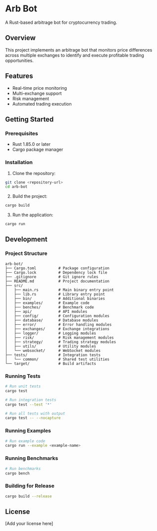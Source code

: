 # Arb Bot

A Rust-based arbitrage bot for cryptocurrency trading.

## Overview

This project implements an arbitrage bot that monitors price differences across multiple exchanges to identify and execute profitable trading opportunities.

## Features

- Real-time price monitoring
- Multi-exchange support
- Risk management
- Automated trading execution

## Getting Started

### Prerequisites

- Rust 1.85.0 or later
- Cargo package manager

### Installation

1. Clone the repository:

```bash
git clone <repository-url>
cd arb-bot
```

2. Build the project:

```bash
cargo build
```

3. Run the application:

```bash
cargo run
```

## Development

### Project Structure

```
arb-bot/
├── Cargo.toml          # Package configuration
├── Cargo.lock          # Dependency lock file
├── .gitignore          # Git ignore rules
├── README.md           # Project documentation
├── src/
│   ├── main.rs         # Main binary entry point
│   ├── lib.rs          # Library entry point
│   ├── bin/            # Additional binaries
│   ├── examples/       # Example code
│   ├── benches/        # Benchmark code
│   ├── api/            # API modules
│   ├── config/         # Configuration modules
│   ├── database/       # Database modules
│   ├── error/          # Error handling modules
│   ├── exchanges/      # Exchange integrations
│   ├── logger/         # Logging modules
│   ├── risk/           # Risk management modules
│   ├── strategy/       # Trading strategy modules
│   ├── utils/          # Utility modules
│   └── websocket/      # WebSocket modules
├── tests/              # Integration tests
│   └── common/         # Shared test utilities
└── target/             # Build artifacts
```

### Running Tests

```bash
# Run unit tests
cargo test

# Run integration tests
cargo test --test '*'

# Run all tests with output
cargo test -- --nocapture
```

### Running Examples

```bash
# Run example code
cargo run --example <example-name>
```

### Running Benchmarks

```bash
# Run benchmarks
cargo bench
```

### Building for Release

```bash
cargo build --release
```

## License

[Add your license here]
